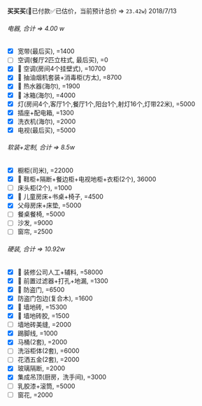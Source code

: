 **买买买**(👻已付款✅已估价，当前预计总价 => `23.42w`)
2018/7/13

###### 电器, 合计 => 4.00 w
- [x] 宽带(最后买), =1400
- [ ] 空调(餐厅2匹立柱式, 最后买), =0
- [x] 👻 空调(房间4个挂壁式), =10700
- [x] 👻 抽油烟机套装+消毒柜(方太), =8700
- [x] 👻 热水器(海尔), =1900
- [x] 👻 冰箱(海尔), =4000
- [x] 灯(房间4个,客厅1个,餐厅1个,阳台1个,射灯16个,灯带22米), =5000
- [x] 插座+配电箱, =1300
- [x] 洗衣机(海尔), =2000
- [x] 电视(最后买), =5000
###### 软装+定制, 合计 => 8.5w
- [x] 橱柜(司米), =22000
- [x] 👻 鞋柜+隔断+餐边柜+电视地柜+衣柜(2个), 36000
- [ ] 床头柜(2个), =1000
- [x] 👻 儿童房床+书桌+椅子, =4500
- [x] 父母房床+床垫, =5000
- [ ] 餐桌餐椅, =5000
- [ ] 沙发, =9000
- [ ] 窗帘, =2500
###### 硬装, 合计 => 10.92w
- [x] 👻 装修公司人工+辅料, =58000
- [x] 👻 前置过滤器+打孔+地漏, =1300
- [x] 👻 防盗门, =6500
- [x] 防盗门包边(复合木), =1600
- [x] 👻 墙地砖, =15300
- [x] 👻 墙地砖胶, =1500
- [ ] 墙地砖美缝, =2000
- [x] 踢脚线, =1000
- [x] 马桶(2套), =2000
- [ ] 洗浴柜体(2套), =6000
- [ ] 花洒五金(2套), =2000
- [x] 玻璃隔断, =2000
- [x] 集成吊顶(厨房，洗手间), =3000
- [ ] 乳胶漆+滚筒, =5000
- [ ] 窗花, =2000
